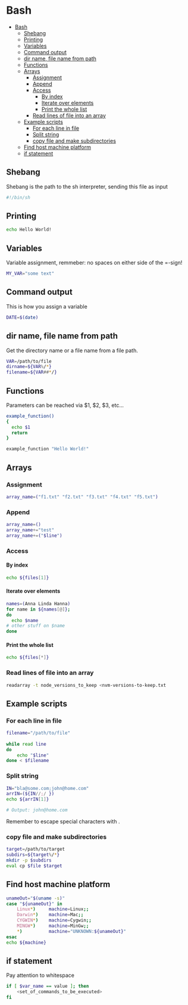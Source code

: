 # Bash
<!--ts-->
   * [Bash](bash.md#bash)
      * [Shebang](bash.md#shebang)
      * [Printing](bash.md#printing)
      * [Variables](bash.md#variables)
      * [Command output](bash.md#command-output)
      * [dir name, file name from path](bash.md#dir-name-file-name-from-path)
      * [Functions](bash.md#functions)
      * [Arrays](bash.md#arrays)
         * [Assignment](bash.md#assignment)
         * [Append](bash.md#append)
         * [Access](bash.md#access)
            * [By index](bash.md#by-index)
            * [Iterate over elements](bash.md#iterate-over-elements)
            * [Print the whole list](bash.md#print-the-whole-list)
         * [Read lines of file into an array](bash.md#read-lines-of-file-into-an-array)
      * [Example scripts](bash.md#example-scripts)
         * [For each line in file](bash.md#for-each-line-in-file)
         * [Split string](bash.md#split-string)
         * [copy file and make subdirectories](bash.md#copy-file-and-make-subdirectories)
      * [Find host machine platform](bash.md#find-host-machine-platform)
      * [if statement](bash.md#if-statement)

<!-- Added by: runner, at: Tue Apr 13 09:30:29 UTC 2021 -->

<!--te-->

## Shebang
Shebang is the path to the sh interpreter, sending this file as input
```bash
#!/bin/sh
```

## Printing
```bash
echo Hello World!
```

## Variables
Variable assignment, remmeber: no spaces on either side of the =-sign!
```bash
MY_VAR="some text"
```

## Command output
This is how you assign a variable
```bash
DATE=$(date)
```

## dir name, file name from path
Get the directory name or a file name from a file path.
```bash
VAR=/path/to/file
dirname=${VAR%/*}
filename=${VAR##*/}
```

## Functions
Parameters can be reached via $1, $2, $3, etc...
```bash
example_function()
{
  echo $1
  return
}

example_function "Hello World!"
```

## Arrays

### Assignment
```bash
array_name=("f1.txt" "f2.txt" "f3.txt" "f4.txt" "f5.txt")
```

### Append
```bash
array_name=()
array_name+="test"
array_name+=("$line")
```

### Access

#### By index
```bash
echo ${files[1]}
```

#### Iterate over elements
```bash
names=(Anna Linda Hanna)
for name in ${names[@]};
do
  echo $name
# other stuff on $name
done
```

#### Print the whole list
```bash
echo ${files[*]}
```

### Read lines of file into an array
```bash
readarray -t node_versions_to_keep <nvm-versions-to-keep.txt
```

## Example scripts

### For each line in file
```bash
filename="/path/to/file"
 
while read line
do
    echo "$line"
done < $filename
```

### Split string
```bash
IN="bla@some.com;john@home.com"
arrIN=(${IN//;/ })
echo ${arrIN[1]}

# Output: john@home.com
```
Remember to escape special characters with \.

### copy file and make subdirectories
```bash
target=/path/to/target
subdirs=${target%/*}
mkdir -p $subdirs      
eval cp $file $target
```

## Find host machine platform
```bash
unameOut="$(uname -s)"
case "${unameOut}" in
    Linux*)     machine=Linux;;
    Darwin*)    machine=Mac;;
    CYGWIN*)    machine=Cygwin;;
    MINGW*)     machine=MinGw;;
    *)          machine="UNKNOWN:${unameOut}"
esac
echo ${machine}
```

## if statement
Pay attention to whitespace
```bash
if [ $var_name == value ]; then
    <set_of_commands_to_be_executed>
fi
```


